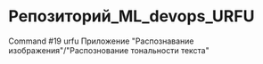 # Репозиторий_ML_devops_URFU

Command #19 urfu
Приложение "Распознавание изображения"/"Распознование тональности текста"
